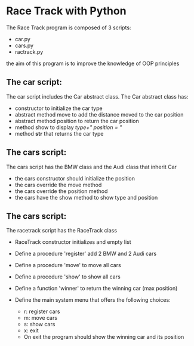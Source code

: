 # Race Track with Python

The Race Track program is composed of 3 scripts: 
-   car.py 
-   cars.py
-   ractrack.py

the aim of this program is to improve the knowledge of OOP principles

## The car script:
The car script includes the Car abstract class. The Car abstract class has:

*   constructor to initialize the car type
*   abstract method move to add the distance moved to the car position
*   abstract method position to return the car position
*   method show to display *type+" position = "*
*   method __str__ that returns the car type
   
## The cars script:
The cars script has the BMW class and the Audi class that inherit Car
*   the cars constructor should initialize the position
*   the cars override the move method
*   the cars override the position method
*   the cars have the show method to show type and position

## The cars script:
The racetrack script has the RaceTrack class
*   RaceTrack constructor initializes and empty list
*   Define a procedure 'register' add 2 BMW and 2 Audi cars
*   Define a procedure 'move' to move all cars
*   Define a procedure 'show' to show all cars
*   Define a function 'winner' to return the winning car (max position)
*   Define the main system menu that offers the following choices:
    -   r: register cars
    -   m: move cars
    -   s: show cars
    -   x: exit

    * On exit the program should show the winning car and its position




  
